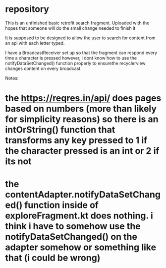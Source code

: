 # repository

This is an unfinished basic retrofit search fragment. Uploaded with the hopes that someone will do the small change needed to finish it

It is supposed to be designed to allow the user to search for content from an api with each letter typed.

I have a BroadcastReceiver set up so that the fragment can respond every time a character is pressed however, i dont know how to use the notifyDataSetChanged() function properly to ensurethe recyclerview changes content on every broadcast.

Notes:
# the https://reqres.in/api/ does pages based on numbers (more than likely for simplicity reasons) so there is an intOrString() function that transforms any key pressed to 1 if the character pressed is an int or 2 if its not
# the contentAdapter.notifyDataSetChanged() function inside of exploreFragment.kt does nothing. i think i have to somehow use the notifyDataSetChanged() on the adapter somehow or something like that (i could be wrong)
